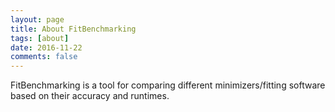 ```yaml
---
layout: page
title: About FitBenchmarking
tags: [about]
date: 2016-11-22
comments: false
---
```

    
FitBenchmarking is a tool for comparing different minimizers/fitting software based on their accuracy and runtimes.
